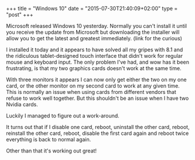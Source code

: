+++
title = "Windows 10"
date = "2015-07-30T21:40:09+02:00"
type = "post"
+++

Microsoft released Windows 10 yesterday. Normally you can't install it until you
receive the update from Microsoft but downloading the installer will allow you
to get the latest and greatest immediately. (link for the curious)

I installed it today and it appears to have solved all my gripes with 8.1 and
the ridiculous tablet-designed touch interface that didn't work for regular
mouse and keyboard input. The only problem I've had, and wow has it been
frustrating, is that my two graphics cards doesn't work at the same time.

With three monitors it appears I can now only get either the two on my one card,
or the other monitor on my second card to work at any given time. This is
normally an issue when using cards from different vendors that refuse to work
well together. But this shouldn't be an issue when I have two Nvidia cards.

Luckily I managed to figure out a work-around.

It turns out that if I disable one card, reboot, uninstall the other card,
reboot, reinstall the other card, reboot, disable the first card again and
reboot twice everything is back to normal again.

Other than that it's working out great!
